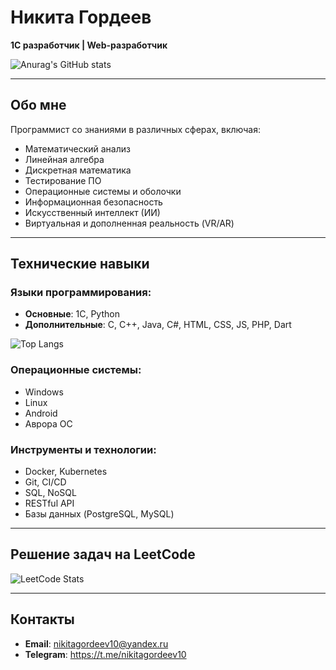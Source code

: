 # Никита Гордеев
**1С разработчик | Web-разработчик**  

![Anurag's GitHub stats](https://github-readme-stats.vercel.app/api?username=nikitagordeev10&show_icons=true&theme=radical)

---

## Обо мне
Программист со знаниями в различных сферах, включая:
- Математический анализ
- Линейная алгебра
- Дискретная математика
- Тестирование ПО
- Операционные системы и оболочки
- Информационная безопасность
- Искусственный интеллект (ИИ)
- Виртуальная и дополненная реальность (VR/AR)

---

## Технические навыки

### Языки программирования:
- **Основные**: 1С, Python  
- **Дополнительные**: C, C++, Java, C#, HTML, CSS, JS, PHP, Dart

![Top Langs](https://github-readme-stats.vercel.app/api/top-langs/?username=nikitagordeev10&langs_count=15)

### Операционные системы:
- Windows
- Linux
- Android
- Аврора ОС

### Инструменты и технологии:
- Docker, Kubernetes
- Git, CI/CD
- SQL, NoSQL
- RESTful API
- Базы данных (PostgreSQL, MySQL)

---

## Решение задач на LeetCode

![LeetCode Stats](https://leetcode.card.workers.dev/nikitagordeev10?theme=auto&font=baloo&extension=null)

---

## Контакты
- **Email**: nikitagordeev10@yandex.ru
- **Telegram**: https://t.me/nikitagordeev10
